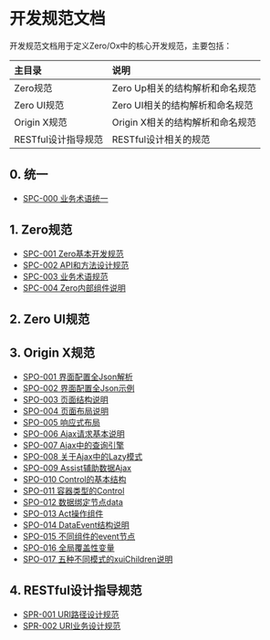 # 开发规范文档

开发规范文档用于定义Zero/Ox中的核心开发规范，主要包括：

| 主目录 | 说明 |
| :--- | :--- |
| Zero规范 | Zero Up相关的结构解析和命名规范 |
| Zero UI规范 | Zero UI相关的结构解析和命名规范 |
| Origin X规范 | Origin X相关的结构解析和命名规范 |
| RESTful设计指导规范 | RESTful设计相关的规范 |

## 0. 统一

* [SPC-000 业务术语统一](/specification/main/spc-000-ye-wu-zhu-yu-gui-fan.html)

## 1. Zero规范

* [SPC-001 Zero基本开发规范](/specification/1-zerogui-fan/spc-001-zeroji-ben-kai-fa-gui-fan.html)
* [SPC-002 API和方法设计规范](/specification/1-zerogui-fan/spc-002-apihe-fang-fa-she-ji-gui-fan.html)
* [SPC-003 业务术语规范](/specification/1-zerogui-fan/spc-003-ye-wu-zhu-yu-gui-fan.html)
* [SPC-004 Zero内部组件说明](/specification/1-zerogui-fan/spc-004-zeronei-bu-zu-jian-shuo-ming.html)

## 2. Zero UI规范

## 3. Origin X规范

* [SPO-001 界面配置全Json解析](/specification/3-origin-xgui-fan/spo-001-jie-mian-pei-zhi-quan-json-jie-xi.html)
* [SPO-002 界面配置全Json示例](/specification/3-origin-xgui-fan/spo-002-jie-mian-pei-zhi-quan-json-shi-li.html)
* [SPO-003 页面结构说明](/specification/3-origin-xgui-fan/spo-003-bu-ju-pei-zhi-gui-fan.html)
* [SPO-004 页面布局说明](/specification/3-origin-xgui-fan/spo-004-ye-mian-bu-ju-shuo-ming.html)
* [SPO-005 响应式布局](/specification/3-origin-xgui-fan/spo-005-xiang-ying-shi-bu-ju.html)
* [SPO-006 Ajax请求基本说明](/specification/3-origin-xgui-fan/spo-006-ajaxqing-qiu-ji-ben-shuo-ming.html)
* [SPO-007 Ajax中的查询引擎](/specification/3-origin-xgui-fan/spo-007-ajaxzhong-de-cha-xun-yin-qing.html)
* [SPO-008 关于Ajax中的Lazy模式](/specification/3-origin-xgui-fan/spo-008-guan-yu-ajax-zhong-de-lazy-mo-shi.html)
* [SPO-009 Assist辅助数据Ajax](/specification/3-origin-xgui-fan/spo-009-assistfu-zhu-shu-ju-ajax.html)
* [SPO-010 Control的基本结构](/specification/3-origin-xgui-fan/spo-010-controlde-ji-ben-jie-gou.html)
* [SPO-011 容器类型的Control](/specification/3-origin-xgui-fan/spo-011-rong-qi-lei-xing-de-control.html)
* [SPO-012 数据绑定节点data](/specification/3-origin-xgui-fan/spo-012-shu-ju-bang-ding-jie-dian-data.html)
* [SPO-013 Act操作组件](/specification/3-origin-xgui-fan/spo-013-actcao-zuo-zu-jian.html)
* [SPO-014 DataEvent结构说明](/specification/3-origin-xgui-fan/spo-014-dataeventpei-zhi-shuo-ming.html)
* [SPO-015 不同组件的event节点](/specification/3-origin-xgui-fan/spo-015-bu-tong-zu-jian-de-event-jie-dian.html)
* [SPO-016 全局覆盖性变量](/specification/3-origin-xgui-fan/spo-016-quan-ju-fu-gai-xing-bian-liang.html)
* [SPO-017 五种不同模式的xuiChildren说明](/specification/3-origin-xgui-fan/spo-017-wu-zhong-bu-tong-mo-shi-de-xuichildren-shuo-ming.html)

## 4. RESTful设计指导规范

* [SPR-001 URI路径设计规范](/specification/4-restfulshe-ji-zhi-dao-gui-fan/spr-001-urilu-jing-she-ji-gui-fan.html)
* [SPR-002 URI业务设计规范](/specification/4-restfulshe-ji-zhi-dao-gui-fan/spr-002-uriye-wu-she-ji-gui-fan.html)



